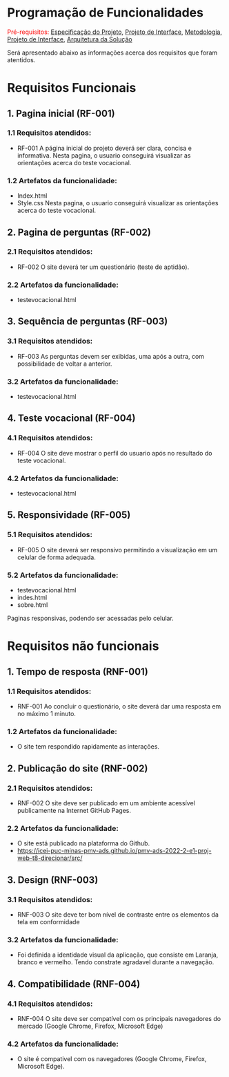 # Programação de Funcionalidades

<span style="color:red">Pré-requisitos: <a href="2-Especificação do Projeto.md"> Especificação do Projeto</a></span>, <a href="3-Projeto de Interface.md"> Projeto de Interface</a>, <a href="4-Metodologia.md"> Metodologia</a>, <a href="3-Projeto de Interface.md"> Projeto de Interface</a>, <a href="5-Arquitetura da Solução.md"> Arquitetura da Solução</a>

Será apresentado abaixo as informações acerca dos requisitos que foram atentidos.

# Requisitos Funcionais



## 1. Pagina inicial (RF-001)

### 1.1 Requisitos atendidos:

* RF-001 A página inicial do projeto deverá ser clara, concisa e informativa.
Nesta pagina, o usuario conseguirá visualizar as orientações acerca do teste vocacional.

### 1.2 Artefatos da funcionalidade:

* Index.html
* Style.css
Nesta pagina, o usuario conseguirá visualizar as orientações acerca do teste vocacional.



## 2. Pagina de perguntas (RF-002)

### 2.1 Requisitos atendidos:

* RF-002 O site deverá ter um questionário (teste de aptidão).

### 2.2 Artefatos da funcionalidade:

* testevocacional.html



## 3. Sequência de perguntas (RF-003)

### 3.1 Requisitos atendidos:

* RF-003 As perguntas devem ser exibidas, uma após a outra, com possibilidade de voltar a anterior.

### 3.2 Artefatos da funcionalidade:

* testevocacional.html



## 4. Teste vocacional (RF-004)

### 4.1 Requisitos atendidos:

* RF-004	O site deve mostrar o perfil do usuario após no resultado do teste vocacional.

### 4.2 Artefatos da funcionalidade:

* testevocacional.html



## 5. Responsividade (RF-005)

### 5.1 Requisitos atendidos:

* RF-005	O site deverá ser responsivo permitindo a visualização em um celular de forma adequada.

### 5.2 Artefatos da funcionalidade:

* testevocacional.html
* indes.html
* sobre.html

Paginas responsivas, podendo ser acessadas pelo celular.



# Requisitos não funcionais

## 1. Tempo de resposta (RNF-001)

### 1.1 Requisitos atendidos:

* RNF-001	Ao concluir o questionário, o site deverá dar uma resposta em no máximo 1 minuto.

### 1.2 Artefatos da funcionalidade:

* O site tem respondido rapidamente as interações.



## 2. Publicação do site (RNF-002)

### 2.1 Requisitos atendidos:

* RNF-002	O site deve ser publicado em um ambiente acessível publicamente na Internet GitHub Pages.

### 2.2 Artefatos da funcionalidade:

* O site está publicado na plataforma do Github.
* https://icei-puc-minas-pmv-ads.github.io/pmv-ads-2022-2-e1-proj-web-t8-direcionar/src/




## 3. Design (RNF-003)

### 3.1 Requisitos atendidos:

* RNF-003	O site deve ter bom nível de contraste entre os elementos da tela em conformidade

### 3.2 Artefatos da funcionalidade:

* Foi definida a identidade visual da aplicação, que consiste em Laranja, branco e vermelho. Tendo constrate agradavel durante a navegação.



## 4. Compatibilidade (RNF-004)

### 4.1 Requisitos atendidos:

* RNF-004	O site deve ser compatível com os principais navegadores do mercado (Google Chrome, Firefox, Microsoft Edge)

### 4.2 Artefatos da funcionalidade:

* O site é compativel com os navegadores (Google Chrome, Firefox, Microsoft Edge).

